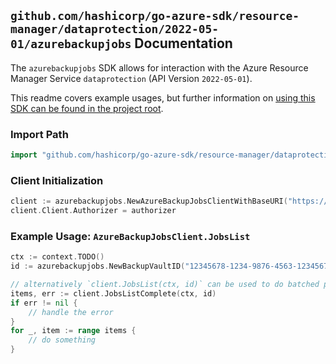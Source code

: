 
## `github.com/hashicorp/go-azure-sdk/resource-manager/dataprotection/2022-05-01/azurebackupjobs` Documentation

The `azurebackupjobs` SDK allows for interaction with the Azure Resource Manager Service `dataprotection` (API Version `2022-05-01`).

This readme covers example usages, but further information on [using this SDK can be found in the project root](https://github.com/hashicorp/go-azure-sdk/tree/main/docs).

### Import Path

```go
import "github.com/hashicorp/go-azure-sdk/resource-manager/dataprotection/2022-05-01/azurebackupjobs"
```


### Client Initialization

```go
client := azurebackupjobs.NewAzureBackupJobsClientWithBaseURI("https://management.azure.com")
client.Client.Authorizer = authorizer
```


### Example Usage: `AzureBackupJobsClient.JobsList`

```go
ctx := context.TODO()
id := azurebackupjobs.NewBackupVaultID("12345678-1234-9876-4563-123456789012", "example-resource-group", "vaultValue")

// alternatively `client.JobsList(ctx, id)` can be used to do batched pagination
items, err := client.JobsListComplete(ctx, id)
if err != nil {
	// handle the error
}
for _, item := range items {
	// do something
}
```
